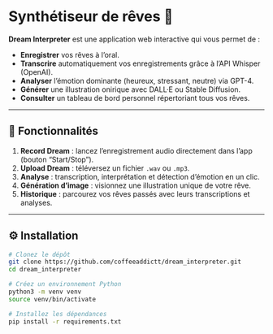 # Synthétiseur de rêves 🌙

**Dream Interpreter** est une application web interactive qui vous permet de :

- **Enregistrer** vos rêves à l’oral.  
- **Transcrire** automatiquement vos enregistrements grâce à l’API Whisper (OpenAI).  
- **Analyser** l’émotion dominante (heureux, stressant, neutre) via GPT-4.  
- **Générer** une illustration onirique avec DALL·E ou Stable Diffusion.  
- **Consulter** un tableau de bord personnel répertoriant tous vos rêves.

---

## 🚀 Fonctionnalités

1. **Record Dream** : lancez l’enregistrement audio directement dans l’app (bouton “Start/Stop”).  
2. **Upload Dream** : téléversez un fichier `.wav` ou `.mp3`.  
3. **Analyse** : transcription, interprétation et détection d’émotion en un clic.  
4. **Génération d’image** : visionnez une illustration unique de votre rêve.  
5. **Historique** : parcourez vos rêves passés avec leurs transcriptions et analyses.

---

## ⚙️ Installation

```bash
# Clonez le dépôt
git clone https://github.com/coffeeaddictt/dream_interpreter.git
cd dream_interpreter

# Créez un environnement Python
python3 -m venv venv
source venv/bin/activate

# Installez les dépendances
pip install -r requirements.txt
